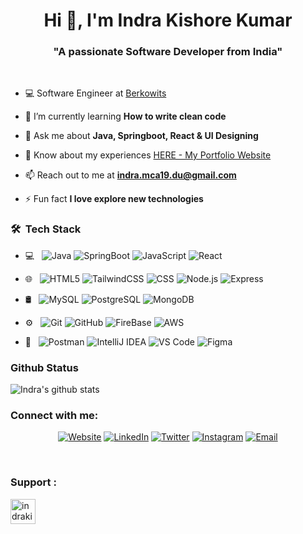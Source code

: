 <h1 align="center">Hi 👋, I'm Indra Kishore Kumar</h1>
<h3 align="center">"A passionate Software Developer from India"</h3>

<br>


- 💻 Software Engineer at [Berkowits](https://berkowits.com/)

- 🌱 I’m currently learning **How to write clean code**

- 💬 Ask me about **Java, Springboot, React & UI Designing**

<!-- - 👨‍💻 All of my projects are available at [HERE](indrakishore.github.io/projects) -->

- 📄 Know about my experiences [HERE - My Portfolio Website](https://indra-kishore.onrender.com/)

- 📫 Reach out to me at **indra.mca19.du@gmail.com** 

- ⚡ Fun fact **I love explore new technologies**


<h3> 🛠 &nbsp;Tech Stack</h3>

- 💻 &nbsp;
  ![Java](https://img.shields.io/badge/-Java-333333?style=flat&logo=Java)
  ![SpringBoot](https://img.shields.io/badge/-SpringBoot-333333?style=flat&logo=Spring)
  ![JavaScript](https://img.shields.io/badge/-JavaScript-333333?style=flat&logo=JavaScript)
  ![React](https://img.shields.io/badge/-React-333333?style=flat&logo=React)


- 🌐 &nbsp;
  ![HTML5](https://img.shields.io/badge/-HTML5-333333?style=flat&logo=HTML5)
  ![TailwindCSS](https://img.shields.io/badge/-TailwindCSS-333333?style=flat&logo=TailwindCSS)
  ![CSS](https://img.shields.io/badge/-CSS-333333?style=flat&logo=CSS3&logoColor=1572B6)
  ![Node.js](https://img.shields.io/badge/-Node.js-333333?style=flat&logo=node.js)
  ![Express](https://img.shields.io/badge/-Express-333333?style=flat&logo=Express&logoColor=dddddd)
  
- 🛢 &nbsp;
  ![MySQL](https://img.shields.io/badge/-MySQL-333333?style=flat&logo=mysql)
  ![PostgreSQL](https://img.shields.io/badge/-PostgreSQL-333333?style=flat&logo=PostgreSQL)
  ![MongoDB](https://img.shields.io/badge/-MongoDB-333333?style=flat&logo=mongodb)
  
- ⚙️ &nbsp;
  ![Git](https://img.shields.io/badge/-Git-333333?style=flat&logo=git)
  ![GitHub](https://img.shields.io/badge/-GitHub-333333?style=flat&logo=github)
  ![FireBase](https://img.shields.io/badge/-FireBase-333333?style=flat&logo=firebase)
  ![AWS](https://img.shields.io/badge/-AWS-333333?style=flat&logo=amazonaws)

- 🔧 &nbsp;
  ![Postman](https://img.shields.io/badge/-Postman-333333?style=flat&logo=postman)
  ![IntelliJ IDEA](https://img.shields.io/badge/-IntelliJ%20IDEA-333333?style=flat&logo=intellijidea)
  ![VS Code](https://img.shields.io/badge/-VSCode-333333?style=flat&logo=vscode)
  ![Figma](https://img.shields.io/badge/-Figma-333333?style=flat&logo=figma)
 
  

### Github Status
![Indra's github stats](https://github-readme-stats.vercel.app/api?username=indrakishore&bg_color=0,3E5151,ffca8d&title_color=fff&text_color=fff)


### Connect with me:

<p align="center">
<a href="https://indrakishore.github.io"><img alt="Website" src="https://img.shields.io/badge/Website-indrakishore.github.io-blue?style=flat-square&logo=google-chrome"></a>
<a href="https://www.linkedin.com/in/indra-kishore/"><img alt="LinkedIn" src="https://img.shields.io/badge/LinkedIn-Indra%20Kishore-blue?style=flat-square&logo=linkedin"></a>
<a href="https://www.twitter.com/#"><img alt="Twitter" src="https://img.shields.io/badge/Twitter-indra5991-blue?style=flat-square&logo=twitter"></a>
<a href="https://www.instagram.com/indra.kishore/"><img alt="Instagram" src="https://img.shields.io/badge/Instagram-indra.kishore-blue?style=flat-square&logo=instagram"></a>
<a href="mailto:indra.mca19.du@gmail.com"><img alt="Email" src="https://img.shields.io/badge/Email-indra.mca19.du@gmail.com-blue?style=flat-square&logo=gmail"></a>
</p>
<br/>

### Support :
<p><a href="https://www.buymeacoffee.com/indrakishore"> <img align="left" src="https://cdn.buymeacoffee.com/buttons/v2/default-yellow.png" height="40"  alt="indrakishore" /></a></p><br><br>


[linkedin]: https://www.linkedin.com/in/indra-kishore/
[twitter]: https://twitter.com/#
[Medium]: https://medium.com/@indra-mca19-du
[website]: https://indra-kishore.onrender.com/
[instagram]: https://www.instagram.com/indra.kishore/
[mail]: indra.mca19.du@gmail.com
